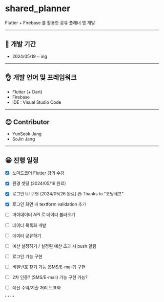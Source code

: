 # shared_planner

Flutter + Firebase 를 활용한 공유 플래너 앱 개발

--- 

## 📖 개발 기간 
- 2024/05/19 ~ ing

---

## 👌 개발 언어 및 프레임워크
 * Flutter (+ Dart)
 * Firebase
 * IDE : Visual Studio Code

--- 

## 😊 Contributor
 * YunSeok Jang
 * SoJin Jang

---

## 😁 진행 일정
- [X] 노마드코더 Flutter 강의 수강
- [X] 환경 셋팅 (2024/05/19 완료)
- [X] 로그인 UI 구현 (2024/05/26 완료) @ Thanks to "코딩쉐프"
- [X] 로그인 화면 내 textform validation 추가
- [ ] 마이데이터 API 로 데이터 불러오기
- [ ] 데이터 목록화 개발
- [ ] 데이터 공유하기
- [ ] 예산 설정하기 / 설정된 예산 초과 시 push 알림
- [ ] 로그인 기능 구현
- [ ] 비밀번호 찾기 기능 (SMS/E-mail?) 구현
- [ ] 2차 인증? (SMS/E-mail) 기능 구현 가능?
- [ ] 예산 수익/지출 처리 도표화



'''
'''
